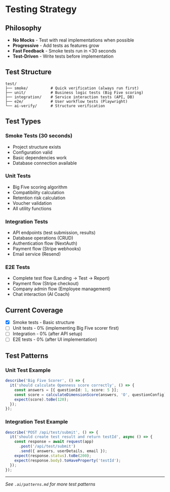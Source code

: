 # Testing Strategy

## Philosophy
- **No Mocks** - Test with real implementations when possible
- **Progressive** - Add tests as features grow
- **Fast Feedback** - Smoke tests run in <30 seconds
- **Test-Driven** - Write tests before implementation

## Test Structure
```
test/
├── smoke/          # Quick verification (always run first)
├── unit/           # Business logic tests (Big Five scoring)
├── integration/    # Service interaction tests (API, DB)
├── e2e/            # User workflow tests (Playwright)
└── ai-verify/      # Structure verification
```

## Test Types

### Smoke Tests (30 seconds)
- Project structure exists
- Configuration valid
- Basic dependencies work
- Database connection available

### Unit Tests
- Big Five scoring algorithm
- Compatibility calculation
- Retention risk calculation
- Voucher validation
- All utility functions

### Integration Tests
- API endpoints (test submission, results)
- Database operations (CRUD)
- Authentication flow (NextAuth)
- Payment flow (Stripe webhooks)
- Email service (Resend)

### E2E Tests
- Complete test flow (Landing → Test → Report)
- Payment flow (Stripe checkout)
- Company admin flow (Employee management)
- Chat interaction (AI Coach)

## Current Coverage
- [x] Smoke tests - Basic structure
- [ ] Unit tests - 0% (implementing Big Five scorer first)
- [ ] Integration - 0% (after API setup)
- [ ] E2E tests - 0% (after UI implementation)

## Test Patterns

### Unit Test Example
```typescript
describe('Big Five Scorer', () => {
  it('should calculate Openness score correctly', () => {
    const answers = [{ questionId: 1, score: 5 }];
    const score = calculateDimensionScore(answers, 'O', questionConfig);
    expect(score).toBe(120);
  });
});
```

### Integration Test Example
```typescript
describe('POST /api/test/submit', () => {
  it('should create test result and return testId', async () => {
    const response = await request(app)
      .post('/api/test/submit')
      .send({ answers, userDetails, email });
    expect(response.status).toBe(200);
    expect(response.body).toHaveProperty('testId');
  });
});
```

---
*See `.ai/patterns.md` for more test patterns*
